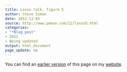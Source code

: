```yaml
---
title: Lasso talk, figure 5
author: Steve Simon
date: 2012-11-05
source: http://www.pmean.com/12/lasso5.html
categories:
- "*Blog post"
- 2012
- Being updated
output: html_document
page_update: no
---
```


You can find an [earlier version][sim1] of this page on my [website][sim2].

[sim1]: http://www.pmean.com/12/lasso5.html
[sim2]: http://www.pmean.com
